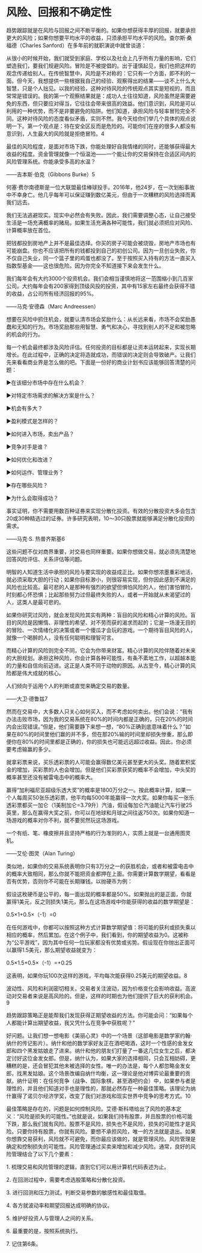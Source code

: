 # 风险、回报和不确定性

趋势跟踪就是在风险与回报之间不断平衡的。如果你想获得丰厚的回报，就要承担更大的风险；如果你想要平均水平的收益，只须承担平均水平的风险。查尔斯·桑福德（Charles Sanford）在多年前的就职演说中就曾谈道：

从很小的时候开始，我们就受到家庭、学校以及社会上几乎所有力量的影响，它们塑造我们，要我们规避风险。冒险是不被提倡的。出于谨慎起见，我们也把这样的观念传递给别人。在传统智慧中，风险是不对称的：它只有一个方面，即不利的一面。但今天，我想提供一些根据我自己的经验、观察得出的结果——谈不上什么大智慧，只是个人拙见。以我的经验，这种对待风险的传统观点其实是短视的，而且常常是错误的。我的第一个观察结果就是：成功人士往往知道，风险虽然是需要避免的东西，但只要应对得当，它往往会带来很高的效益。他们意识到，风险是可以利用的一种优势，而不是非要避免的陷阱。他们知道，承担风险与轻率冒险完全不同。这种对待风险的态度看似矛盾，实则不然。我今天给你们举几个具体的观点说明一下。第一个观点是：待在安全区反而是危险的。可能你们在座的很多人都没有意识到，人生最大的风险就是拒绝冒险。4

最佳的风险程度，是面对市场下跌，你能处理好自我情绪的同时，还能够获得最大收益的程度。资金管理就像一个恒温池——一个能让你的交易保持在合适区间内的风险管理系统。你能承受多高的水温？

——吉本斯·伯克（Gibbons Burke）5

何塞·费尔南德斯是一位大联盟最佳棒球投手。2016年，他24岁，在一次划船事故中不幸身亡。他几乎每年可以保证赚到数亿美元，但由于一次糟糕的风险选择而离我们远去。

我们无法逃避现实。现实中必然会有失败。因此，我们需要调整心态，让自己接受生活是一场充满概率的赌局。如果生活充满各种可能性，我们就必须把应对风险、计算概率放在首位。

把钱都投到房地产上并不是最佳选择。你买的房子可能会被烧毁，房地产市场也有可能崩盘。你也不应该把所有的钱都投到自己的初创公司。因为一旦创业失败，你不仅自己失业，同一个篮子里的鸡蛋也都没了。至于按照买入持有的方法一直买入指数型基金——这也很危险。因为你完全不知道接下来会发生什么。

我们每年会有大约3000个投资机会。我们会相当谨慎地将这一范围缩小到几百家公司。大约每年会有200家得到顶级风投的投资，其中有15家左右最终会获得不错的收益，占公司所有经济回报的95%。

——马克·安德森（Marc Andreessen）

想要在风险中抓住机会，就要认清市场会奖励什么：从长远来看，市场不会奖励愚蠢和无知的行为。市场奖励那些用智慧、勇气和决心，寻找到别人的不足和被忽略的机会的行为。

每一个机会最终都涉及风险评估。任何投资的目标都是让资本运转起来，实现长期增长。在此过程中，正确的决定将造就成功，而错误的决定则会导致破产。让我们先来看看商业界是怎么做的吧。下面是一份好的商业计划书应该能够回答清楚的问题：

►在该细分市场中存在什么机会？

►对特定市场需求的解决方案是什么？

►机会有多大？

►盈利模式是怎样的？

►如何进入市场，卖出产品？

►竞争对手是谁？

►如何优化和改进？

►如何运作、管理业务？

►存在哪些风险？

►为什么会取得成功？

事实证明，你不需要用数百种证券来实现分散化投资。有效的分散投资大多会包含20或30种精选过的证券。许多研究表明，10～30只股票就能够满足分散化投资的需求。

——马克·S. 热普齐斯基6

这些问题不仅对商界重要，对交易也同样重要。如果你想做交易，就必须先清楚地回答风险评估、关系评估等问题。

明智的人知道生活中承担的风险与要实现的收益成正比。如果你想浓墨重彩地活，就必须采取大胆的行动；如果你目标渺小，则很容易实现，但你因此感到不满足的风险也比较高。最可悲的人是那种有强烈的欲望但惧怕风险的人，他们害怕冒险，时刻都心怀恐惧；比起那些努力过但最终失败的人，或者一开始就从未渴望过的人，这类人是最可悲的。

如果你研究过风险，就会发现风险其实有两种：盲目的风险和精心计算的风险。盲目的风险是因懒惰、非理性的希望、对不劳而获的渴求而起的；它是一场漫无目的的冒险、一次情绪化的决策或者一个傻瓜才会玩的游戏。一个期待盲目风险的人，就像一个喝醉的人，没有任何聪明和理智可言。

而精心计算的风险则完全不同，它会为你带来财富。精心计算的风险伴随着对未来的大胆规划。承担这种风险，你会计算各种可能性，有条不紊地工作，以超越本能的力量和自信向前迈进。这正是人类不同于动物的原因。从古至今，精心计算的风险都是伟大成就的核心。

人们倾向于运用个人的判断或直觉来确定交易的数量。

——大卫·德鲁兹7

然而在交易中，大多数人只关心如何买入，而不考虑如何卖出。他们会说：“我有办法击败市场，因为我的交易系统在80%的时间内都是正确的，只在20%的时间内会出现错误。”但是，他们需要静下来想一想，“80%正确到底意味着什么？”如果在80%的时间里他们赢的并不多，但在那20%输的时间里却损失惨重，那么即便你在80%的时间里都是正确的，你的损失也可能远远超过收益。因此，你必须要考虑输赢的多少。

就拿彩票来说，买乐透彩票的人可能会赢得数亿美元甚至更大的头奖。随着累积奖金的增加，买彩票的人也会增加。但是他们买彩票获奖的概率不会增加，中头奖的概率甚至还没有被雷电击中的概率大。

赢得“加利福尼亚超级乐透大奖”的概率是1800万分之一。按此概率计算，如果一个人每周买50张乐透彩票，他平均每5000年能赢得一次大奖。如果你每买一张乐透彩票都买一加仑（1美制加仑=3.79升）汽油，假设每加仑汽油能让汽车行驶25英里，那么在赢得大奖之前，你可以在地球和月球之间往返750次。如果你知道一场游戏的概率对你不利，就不要贸然玩这场游戏。

一个有纸、笔、橡皮擦并且坚持严格的行为准则的人，实质上就是一台通用图灵机。

——艾伦·图灵（Alan Turing）

类似地，如果你的交易系统表明你只有3万分之一的获胜机会，或者和被雷电击中的概率大致相同，那么你就不能把资金都押在上面。你需要计算数学期望，看看是否有优势，否则你不可能在长期赚钱。以抛硬币为例：

假设这枚硬币是公平的，每一面出现的概率都是50%。如果抛出的是正面，你就赢得1美元，反之则损失1美元，那么在这场游戏中你能获得的收益的数学期望是：

0.5×1+0.5×（-1）=0

在任何游戏中，你都可以按照这种方式计算数学期望值：将可能的获利或损失乘以相应的概率，然后累加。在这个例子中，我们看到，你的期望收益为0。这被称为“公平游戏”，因为其中任何一位玩家都没有优势或劣势。假设现在你抛出正面可以赢得1.5美元，那么期望收益就变为：

0.5×1.5+0.5×（-1）=+0.25

这表明，如果你玩100次这样的游戏，平均每次能获得0.25美元的期望收益。8

波动性、风险和利润密切相关。交易者关注波动，因为价格变化会影响收益。高波动对交易者来说是高风险的。但是，这样的时期也为他们提供了巨大的获利机会。9

趋势跟踪策略正是能帮我们发现获得正期望收益的方法。你可能会问：“如果每个人都能计算出期望收益，我又凭什么在竞争中获胜呢？”

好问题。让我们想一想电影《美丽心灵》中的一个场景（这部电影是数学家约翰·纳什的传记影片）。纳什和他的数学家好友正在酒吧喝酒，这时一个性感的金发女郎和四个黑发姑娘走了进来。纳什和他的朋友们打量了一番这几位女生之后，都决定讨好这位金发女郎。但是，纳什认为，如果大家的选择相同，只会互相妨碍，更糟糕的是，还会冒犯其他未被选择的女性。唯一的办法是，每个人都忽略金发女郎，找黑发姑娘。这个场景改编自纳什均衡，这一理论是他对博弈论最重要的贡献。纳什证明：在任何竞争（战争、国际象棋，甚至酒吧约会）中，如果参与者是理性的，并且他们知道对手也是理性的，那就必然存在一种最佳策略。该理论为纳什赢得了诺贝尔经济学奖，改变了我们对游戏和现实世界中竞争的思考方式。10

最佳策略是存在的，问题是如何控制风险。艾德·斯科塔给出了风险的基本定义：“风险是损失的可能性。”也就是说，如果我们持有股票，并且股票的价格可能下跌，那么我们就有风险。股票不是风险，损失也不是风险，损失的可能性才是风险。只要你持有股票，你就有风险。要想不承担风险，唯一的方法就是退出。如果你想靠交易获利，风险就不可避免，而你最应该做的，就是管理风险。风险管理是确定和控制损失的可能性。风险管理通过买卖来增加和减少风险。通常，良好的风险管理结合了以下几个要素：

1\. 梳理交易和风险管理的逻辑，直到它们可以用计算机代码表述为止。

2\. 在回测过程中，需要考虑选股策略和分散化投资。

3\. 进行回测和压力测试，判断交易参数的敏感性和最佳取值。

4\. 各方就波动率和期望回报达成明确的协议。

5\. 维护好投资人与管理人之间的关系。

6\. 最重要的是，按照系统执行。

7\. 记住第6条。